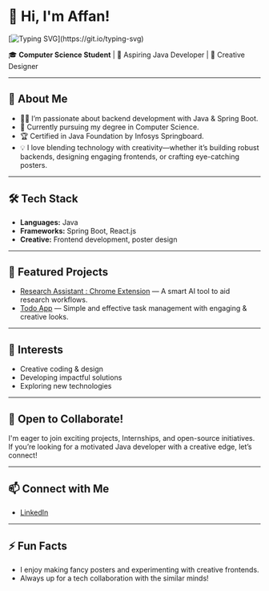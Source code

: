 # 👋 Hi, I'm Affan!

[![Typing SVG](https://readme-typing-svg.herokuapp.com?font=Fira+Code&duration=3000&pause=1000&color=00F7FF&width=435&lines=Aspiring+Student;Java+Developer;AI+and+Web+Tech+Learner;)](https://git.io/typing-svg)


🎓 **Computer Science Student** | 🌱 Aspiring Java Developer | 🎨 Creative Designer

---

## 🚀 About Me

- 👨‍💻 I’m passionate about backend development with Java & Spring Boot.
- 🎯 Currently pursuing my degree in Computer Science.
- 🏆 Certified in Java Foundation by Infosys Springboard.
- 💡 I love blending technology with creativity—whether it’s building robust backends, designing engaging frontends, or crafting eye-catching posters.

---

## 🛠️ Tech Stack

- **Languages:** Java
- **Frameworks:** Spring Boot, React.js
- **Creative:** Frontend development, poster design

---

## 📌 Featured Projects

- [Research Assistant : Chrome Extension](https://github.com/Affan-30/Research-Assistant) — A smart AI tool to aid research workflows.
- [Todo App](https://github.com/Affan-30/todo) — Simple and effective task management with engaging & creative looks.

---

## 🌟 Interests

- Creative coding & design
- Developing impactful solutions
- Exploring new technologies

---

## 🤝 Open to Collaborate!

I'm eager to join exciting projects, Internships, and open-source initiatives.
If you’re looking for a motivated Java developer with a creative edge, let’s connect!

---

## 📫 Connect with Me

- [LinkedIn](https://www.linkedin.com/in/affan3006)

---

## ⚡ Fun Facts

- I enjoy making fancy posters and experimenting with creative frontends.
- Always up for a tech collaboration with the similar minds!
